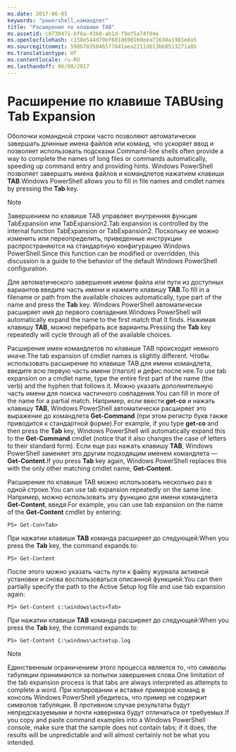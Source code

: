 ```yaml
---
ms.date: 2017-06-05
keywords: "powershell,командлет"
title: "Расширение по клавише TAB"
ms.assetid: c8730471-bf6a-43b8-ab1d-f9ef5a74f04e
ms.openlocfilehash: c158e544d79bf6010690160eea71630a1981e8a5
ms.sourcegitcommit: 598b7835046577841aea2211d613bb8513271a8b
ms.translationtype: HT
ms.contentlocale: ru-RU
ms.lasthandoff: 06/08/2017
---
```

# <a name="using-tab-expansion"></a><span data-ttu-id="3c092-103">Расширение по клавише TAB</span><span class="sxs-lookup"><span data-stu-id="3c092-103">Using Tab Expansion</span></span>
<span data-ttu-id="3c092-104">Оболочки командной строки часто позволяют автоматически завершать длинные имена файлов или команд, что ускоряет ввод и позволяет использовать подсказки.</span><span class="sxs-lookup"><span data-stu-id="3c092-104">Command-line shells often provide a way to complete the names of long files or commands automatically, speeding up command entry and providing hints.</span></span> <span data-ttu-id="3c092-105">Windows PowerShell позволяет завершать имена файлов и командлетов нажатием клавиши **TAB**.</span><span class="sxs-lookup"><span data-stu-id="3c092-105">Windows PowerShell allows you to fill in file names and cmdlet names by pressing the **Tab** key.</span></span>

> [!NOTE]
> <span data-ttu-id="3c092-106">Завершением по клавише TAB управляет внутренняя функция TabExpansion или TabExpansion2.</span><span class="sxs-lookup"><span data-stu-id="3c092-106">Tab expansion is controlled by the internal function TabExpansion or TabExpansion2.</span></span> <span data-ttu-id="3c092-107">Поскольку ее можно изменить или переопределить, приведенные инструкции распространяются на стандартную конфигурацию Windows PowerShell.</span><span class="sxs-lookup"><span data-stu-id="3c092-107">Since this function can be modified or overridden, this discussion is a guide to the behavior of the default Windows PowerShell configuration.</span></span>

<span data-ttu-id="3c092-108">Для автоматического завершения имени файла или пути из доступных вариантов введите часть имени и нажмите клавишу **TAB**.</span><span class="sxs-lookup"><span data-stu-id="3c092-108">To fill in a filename or path from the available choices automatically, type part of the name and press the **Tab** key.</span></span> <span data-ttu-id="3c092-109">Windows PowerShell автоматически расширяет имя до первого совпадения.</span><span class="sxs-lookup"><span data-stu-id="3c092-109">Windows PowerShell will automatically expand the name to the first match that it finds.</span></span> <span data-ttu-id="3c092-110">Нажимая клавишу **TAB**, можно перебрать все варианты.</span><span class="sxs-lookup"><span data-stu-id="3c092-110">Pressing the **Tab** key repeatedly will cycle through all of the available choices.</span></span>

<span data-ttu-id="3c092-111">Расширение имен командлетов по клавише TAB происходит немного иначе.</span><span class="sxs-lookup"><span data-stu-id="3c092-111">The tab expansion of cmdlet names is slightly different.</span></span> <span data-ttu-id="3c092-112">Чтобы использовать расширение по клавише TAB для имени командлета, введите всю первую часть имени (глагол) и дефис после нее.</span><span class="sxs-lookup"><span data-stu-id="3c092-112">To use tab expansion on a cmdlet name, type the entire first part of the name (the verb) and the hyphen that follows it.</span></span> <span data-ttu-id="3c092-113">Можно указать дополнительную часть имени для поиска частичного совпадения.</span><span class="sxs-lookup"><span data-stu-id="3c092-113">You can fill in more of the name for a partial match.</span></span> <span data-ttu-id="3c092-114">Например, если ввести **get-co** и нажать клавишу **TAB**, Windows PowerShell автоматически расширяет это выражение до командлета **Get-Command** (при этом регистр букв также приводится к стандартной форме).</span><span class="sxs-lookup"><span data-stu-id="3c092-114">For example, if you type **get-co** and then press the **Tab** key, Windows PowerShell will automatically expand this to the **Get-Command** cmdlet (notice that it also changes the case of letters to their standard form).</span></span> <span data-ttu-id="3c092-115">Если еще раз нажать клавишу **TAB**, Windows PowerShell заменяет это другим подходящим именем командлета — **Get-Content**.</span><span class="sxs-lookup"><span data-stu-id="3c092-115">If you press **Tab** key again, Windows PowerShell replaces this with the only other matching cmdlet name, **Get-Content**.</span></span>

<span data-ttu-id="3c092-116">Расширение по клавише TAB можно использовать несколько раз в одной строке.</span><span class="sxs-lookup"><span data-stu-id="3c092-116">You can use tab expansion repeatedly on the same line.</span></span> <span data-ttu-id="3c092-117">Например, можно использовать эту функцию для имени командлета **Get-Content**, введя:</span><span class="sxs-lookup"><span data-stu-id="3c092-117">For example, you can use tab expansion on the name of the **Get-Content** cmdlet by entering:</span></span>

```
PS> Get-Con<Tab>
```

<span data-ttu-id="3c092-118">При нажатии клавиши **TAB** команда расширяет до следующей:</span><span class="sxs-lookup"><span data-stu-id="3c092-118">When you press the **Tab** key, the command expands to:</span></span>

```
PS> Get-Content
```

<span data-ttu-id="3c092-119">После этого можно указать часть пути к файлу журнала активной установки и снова воспользоваться описанной функцией:</span><span class="sxs-lookup"><span data-stu-id="3c092-119">You can then partially specify the path to the Active Setup log file and use tab expansion again:</span></span>

```
PS> Get-Content c:\windows\acts<Tab>
```

<span data-ttu-id="3c092-120">При нажатии клавиши **TAB** команда расширяет до следующей:</span><span class="sxs-lookup"><span data-stu-id="3c092-120">When you press the **Tab** key, the command expands to:</span></span>

```
PS> Get-Content C:\windows\actsetup.log
```

> [!NOTE]
> <span data-ttu-id="3c092-121">Единственным ограничением этого процесса является то, что символы табуляции принимаются за попытки завершения слова.</span><span class="sxs-lookup"><span data-stu-id="3c092-121">One limitation of the tab expansion process is that tabs are always interpreted as attempts to complete a word.</span></span> <span data-ttu-id="3c092-122">При копировании и вставке примеров команд в консоль Windows PowerShell убедитесь, что пример не содержит символов табуляции. В противном случае результаты будут непредсказуемыми и почти наверняка будут отличаться от требуемых.</span><span class="sxs-lookup"><span data-stu-id="3c092-122">If you copy and paste command examples into a Windows PowerShell console, make sure that the sample does not contain tabs; if it does, the results will be unpredictable and will almost certainly not be what you intended.</span></span>

